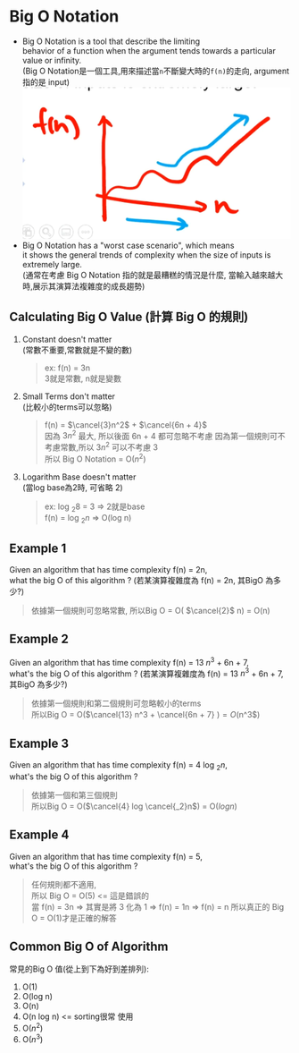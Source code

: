 # Big O Notation

* Big O Notation is a tool that describe the limiting  
  behavior of a function when the argument tends towards a particular value or infinity.  
  (Big O Notation是一個工具,用來描述當`n`不斷變大時的`f(n)`的走向, argument 指的是 input)  
  ![f(n)](./images/14-01.png)
* Big O Notation has a "worst case scenario", which means  
  it shows the general trends of complexity when the size of inputs is extremely large.  
  (通常在考慮 Big O Notation 指的就是最糟糕的情況是什麼, 當輸入越來越大時,展示其演算法複雜度的成長趨勢)

## Calculating Big O Value (計算 Big O 的規則)

1. Constant doesn't matter  
   (常數不重要,常數就是不變的數)  
    > ex: f(n) = 3n  
      3就是常數, n就是變數
2. Small Terms don't matter  
   (比較小的terms可以忽略)  
   > f(n) = $\cancel{3}n^2$ + $\cancel{6n + 4}$  
     因為 $3n^2$ 最大, 所以後面 6n + 4 都可忽略不考慮
     因為第一個規則可不考慮常數,所以 $3n^2$ 可以不考慮 3  
     所以 Big O Notation = O($n^2$)
3. Logarithm Base doesn't matter  
   (當log base為2時, 可省略 2)  
   > ex: log $_{2}8$ = 3 => 2就是base  
     f(n) = log $_{2}n$ => O(log n)

## Example 1

Given an algorithm that has time complexity f(n) = 2n,  
what the big O of this algorithm ?
(若某演算複雜度為 f(n) = 2n, 其BigO 為多少?)
> 依據第一個規則可忽略常數, 所以Big O = O( $\cancel{2}$ n) = O(n)

## Example 2

Given an algorithm that has time complexity f(n) = 13 $n^3$ + 6n + 7,  
what's the big O of this algorithm ?
(若某演算複雜度為 f(n) = 13 $n^3$ + 6n + 7, 其BigO 為多少?)
> 依據第一個規則和第二個規則可忽略較小的terms  
  所以Big O = O($\cancel{13} n^3 + \cancel{6n + 7} $) = O($n^3$)

## Example 3

Given an algorithm that has time complexity f(n) = 4 log $_2n$,  
what's the big O of this algorithm ?
> 依據第一個和第三個規則  
  所以Big O = O($\cancel{4} log \cancel{_2}n$) = O($log n$)

## Example 4

Given an algorithm that has time complexity f(n) = 5,  
what's the big O of this algorithm ?
> 任何規則都不適用,  
  所以 Big O = O(5) <= 這是錯誤的  
  當 f(n) = 3n => 其實是將 3 化為 1 => f(n) = 1n => f(n) = n
  所以真正的 Big O = O(1)才是正確的解答

## Common Big O of Algorithm

常見的Big O 值(從上到下為好到差排列):

1. O(1)
2. O(log n)
3. O(n)
4. O(n log n) <= sorting很常 使用
5. O($n^2$)
6. O($n^3$)
